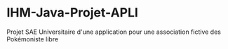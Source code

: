 # IHM-Java-Projet-APLI
Projet SAE Universitaire d'une application pour une association fictive des Pokémoniste libre
